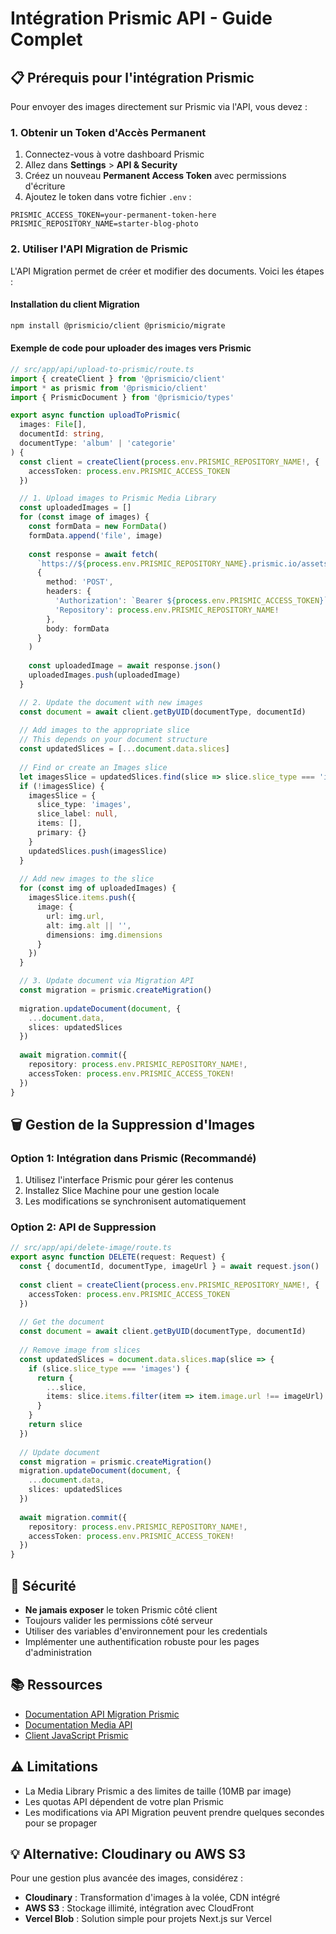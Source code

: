 # Intégration Prismic API - Guide Complet

## 📋 Prérequis pour l'intégration Prismic

Pour envoyer des images directement sur Prismic via l'API, vous devez :

### 1. Obtenir un Token d'Accès Permanent

1. Connectez-vous à votre dashboard Prismic
2. Allez dans **Settings** > **API & Security**
3. Créez un nouveau **Permanent Access Token** avec permissions d'écriture
4. Ajoutez le token dans votre fichier `.env` :
```env
PRISMIC_ACCESS_TOKEN=your-permanent-token-here
PRISMIC_REPOSITORY_NAME=starter-blog-photo
```

### 2. Utiliser l'API Migration de Prismic

L'API Migration permet de créer et modifier des documents. Voici les étapes :

#### Installation du client Migration
```bash
npm install @prismicio/client @prismicio/migrate
```

#### Exemple de code pour uploader des images vers Prismic

```typescript
// src/app/api/upload-to-prismic/route.ts
import { createClient } from '@prismicio/client'
import * as prismic from '@prismicio/client'
import { PrismicDocument } from '@prismicio/types'

export async function uploadToPrismic(
  images: File[],
  documentId: string,
  documentType: 'album' | 'categorie'
) {
  const client = createClient(process.env.PRISMIC_REPOSITORY_NAME!, {
    accessToken: process.env.PRISMIC_ACCESS_TOKEN
  })

  // 1. Upload images to Prismic Media Library
  const uploadedImages = []
  for (const image of images) {
    const formData = new FormData()
    formData.append('file', image)
    
    const response = await fetch(
      `https://${process.env.PRISMIC_REPOSITORY_NAME}.prismic.io/assets`,
      {
        method: 'POST',
        headers: {
          'Authorization': `Bearer ${process.env.PRISMIC_ACCESS_TOKEN}`,
          'Repository': process.env.PRISMIC_REPOSITORY_NAME!
        },
        body: formData
      }
    )
    
    const uploadedImage = await response.json()
    uploadedImages.push(uploadedImage)
  }

  // 2. Update the document with new images
  const document = await client.getByUID(documentType, documentId)
  
  // Add images to the appropriate slice
  // This depends on your document structure
  const updatedSlices = [...document.data.slices]
  
  // Find or create an Images slice
  let imagesSlice = updatedSlices.find(slice => slice.slice_type === 'images')
  if (!imagesSlice) {
    imagesSlice = {
      slice_type: 'images',
      slice_label: null,
      items: [],
      primary: {}
    }
    updatedSlices.push(imagesSlice)
  }
  
  // Add new images to the slice
  for (const img of uploadedImages) {
    imagesSlice.items.push({
      image: {
        url: img.url,
        alt: img.alt || '',
        dimensions: img.dimensions
      }
    })
  }

  // 3. Update document via Migration API
  const migration = prismic.createMigration()
  
  migration.updateDocument(document, {
    ...document.data,
    slices: updatedSlices
  })
  
  await migration.commit({
    repository: process.env.PRISMIC_REPOSITORY_NAME!,
    accessToken: process.env.PRISMIC_ACCESS_TOKEN!
  })
}
```

## 🗑️ Gestion de la Suppression d'Images

### Option 1: Intégration dans Prismic (Recommandé)

1. Utilisez l'interface Prismic pour gérer les contenus
2. Installez Slice Machine pour une gestion locale
3. Les modifications se synchronisent automatiquement

### Option 2: API de Suppression

```typescript
// src/app/api/delete-image/route.ts
export async function DELETE(request: Request) {
  const { documentId, documentType, imageUrl } = await request.json()
  
  const client = createClient(process.env.PRISMIC_REPOSITORY_NAME!, {
    accessToken: process.env.PRISMIC_ACCESS_TOKEN
  })
  
  // Get the document
  const document = await client.getByUID(documentType, documentId)
  
  // Remove image from slices
  const updatedSlices = document.data.slices.map(slice => {
    if (slice.slice_type === 'images') {
      return {
        ...slice,
        items: slice.items.filter(item => item.image.url !== imageUrl)
      }
    }
    return slice
  })
  
  // Update document
  const migration = prismic.createMigration()
  migration.updateDocument(document, {
    ...document.data,
    slices: updatedSlices
  })
  
  await migration.commit({
    repository: process.env.PRISMIC_REPOSITORY_NAME!,
    accessToken: process.env.PRISMIC_ACCESS_TOKEN!
  })
}
```

## 🔐 Sécurité

- **Ne jamais exposer** le token Prismic côté client
- Toujours valider les permissions côté serveur
- Utiliser des variables d'environnement pour les credentials
- Implémenter une authentification robuste pour les pages d'administration

## 📚 Ressources

- [Documentation API Migration Prismic](https://prismic.io/docs/migration-api)
- [Documentation Media API](https://prismic.io/docs/media-api)
- [Client JavaScript Prismic](https://prismic.io/docs/technical-reference/prismicio-client)

## ⚠️ Limitations

- La Media Library Prismic a des limites de taille (10MB par image)
- Les quotas API dépendent de votre plan Prismic
- Les modifications via API Migration peuvent prendre quelques secondes pour se propager

## 💡 Alternative: Cloudinary ou AWS S3

Pour une gestion plus avancée des images, considérez :
- **Cloudinary** : Transformation d'images à la volée, CDN intégré
- **AWS S3** : Stockage illimité, intégration avec CloudFront
- **Vercel Blob** : Solution simple pour projets Next.js sur Vercel